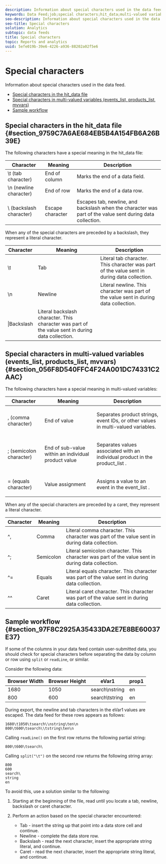 ```yaml
---
description: Information about special characters used in the data feed.
keywords: Data Feed;job;special characters;hit_data;multi-valued variables;events_list;products_list;mvvars
seo-description: Information about special characters used in the data feed.
seo-title: Special characters
solution: Analytics
subtopic: data feeds
title: Special characters
topic: Reports and analytics
uuid: 5efe019b-39e6-4226-a936-88202a02f5e6
---
```


# Special characters

Information about special characters used in the data feed.

* [Special characters in the hit_data file](../../../export/analytics-data-feed/c-df-contents/datafeeds-spec-chars.md#section_9759C7A6AE684EB5B4A154FB6A26B39E) 
* [Special characters in multi-valued variables (events_list, products_list, mvvars)](../../../export/analytics-data-feed/c-df-contents/datafeeds-spec-chars.md#section_056F8D540FFC4F24A001DC74331C2AAC) 
* [Sample workflow](../../../export/analytics-data-feed/c-df-contents/datafeeds-spec-chars.md#section_97F8C2925A35433DA2E7E8BE60037E37)

## Special characters in the hit_data file {#section_9759C7A6AE684EB5B4A154FB6A26B39E}

The following characters have a special meaning in the hit_data file: 

| Character | Meaning | Description |
|--- |--- |--- |
|\t  (tab character)|End of column|Marks the end of a data field.|
|\n  (newline character)|End of row|Marks the end of a data row.|
|\  (backslash character)|Escape character|Escapes tab, newline, and backslash when the character was part of the value sent during data collection.|

When any of the special characters are preceded by a backslash, they represent a literal character. 

| Character | Meaning | Description |
|--- |--- |--- |
|\\t|Tab|Literal tab character. This character was part of the value sent in during data collection.|
|\\n|Newline|Literal newline. This character was part of the value sent in during data collection.|
|\\|Backslash|Literal backslash character. This character was part of the value sent in during data collection.|

## Special characters in multi-valued variables (events_list, products_list, mvvars) {#section_056F8D540FFC4F24A001DC74331C2AAC}

The following characters have a special meaning in multi-valued variables: 

<table id="table_FDA13DE05A784ED4972C2955BD2642C7"> 
 <thead> 
  <tr> 
   <th colname="col1" class="entry"> Character </th> 
   <th colname="col02" class="entry"> Meaning </th> 
   <th colname="col2" class="entry"> Description </th> 
  </tr> 
 </thead>
 <tbody> 
  <tr> 
   <td colname="col1"> <span class="codeph"> , </span> (comma character) </td> 
   <td colname="col02"> End of value </td> 
   <td colname="col2"> <p>Separates product strings, event IDs, or other values in multi-valued variables. </p> </td> 
  </tr> 
  <tr> 
   <td colname="col1"> <span class="codeph"> ; </span> (semicolon character) </td> 
   <td colname="col02"> End of sub-value within an individual product value </td> 
   <td colname="col2"> <p>Separates values associated with an individual product in the <span class="codeph"> product_list </span>. </p> </td> 
  </tr> 
  <tr> 
   <td colname="col1"> <span class="codeph"> = </span> (equals character) </td> 
   <td colname="col02"> Value assignment </td> 
   <td colname="col2"> <p>Assigns a value to an event in the <span class="codeph"> event_list </span>. </p> </td> 
  </tr> 
 </tbody> 
</table>

When any of the special characters are preceded by a caret, they represent a literal character.

| Character | Meaning | Description |
|--- |--- |--- |
|^,|Comma|Literal comma character. This character was part of the value sent in during data collection.|
|^;|Semicolon|Literal semicolon character. This character was part of the value sent in during data collection.|
|^=|Equals|Literal equals character. This character was part of the value sent in during data collection.|
|^^|Caret|Literal caret character. This character was part of the value sent in during data collection.|

## Sample workflow {#section_97F8C2925A35433DA2E7E8BE60037E37}

If some of the columns in your data feed contain user-submitted data, you should check for special characters before separating the data by column or row using `split` or `readLine`, or similar.

Consider the following data: 

|  Browser Width  | Browser Height  | eVar1  | prop1  |
|---|---|---|---|
|  1680  | 1050  | search\nstring  | en  |
|  800  | 600  | search\tstring  | en  |

During export, the newline and tab characters in the eVar1 values are escaped. The data feed for these rows appears as follows:

```
1680\t1050\tsearch\\nstring\ten\n 
800\t600\tsearch\\tstring\ten\n
```

Calling `readLine()` on the first row returns the following partial string:

```
800\t600\tsearch\
```

Calling `split("\t")` on the second row returns the following string array:

```
800 
600 
search\ 
string 
en
```

To avoid this, use a solution similar to the following:

1. Starting at the beginning of the file, read until you locate a tab, newline, backslash or caret character. 
1. Perform an action based on the special character encountered:

    * Tab - insert the string up that point into a data store cell and continue. 
    * Newline - complete the data store row. 
    * Backslash - read the next character, insert the appropriate string literal, and continue. 
    * Caret - read the next character, insert the appropriate string literal, and continue.

